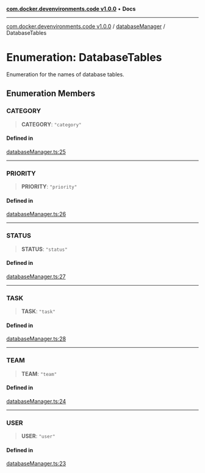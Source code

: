 [**com.docker.devenvironments.code v1.0.0**](../../README.md) • **Docs**

***

[com.docker.devenvironments.code v1.0.0](../../README.md) / [databaseManager](../README.md) / DatabaseTables

# Enumeration: DatabaseTables

Enumeration for the names of database tables.

## Enumeration Members

### CATEGORY

> **CATEGORY**: `"category"`

#### Defined in

[databaseManager.ts:25](https://github.com/diego-dini/API-de-Gerenciamento-de-Tarefas/blob/97f461cf7047b749ac664a9b903c45f556eaccb0/src/databaseManager.ts#L25)

***

### PRIORITY

> **PRIORITY**: `"priority"`

#### Defined in

[databaseManager.ts:26](https://github.com/diego-dini/API-de-Gerenciamento-de-Tarefas/blob/97f461cf7047b749ac664a9b903c45f556eaccb0/src/databaseManager.ts#L26)

***

### STATUS

> **STATUS**: `"status"`

#### Defined in

[databaseManager.ts:27](https://github.com/diego-dini/API-de-Gerenciamento-de-Tarefas/blob/97f461cf7047b749ac664a9b903c45f556eaccb0/src/databaseManager.ts#L27)

***

### TASK

> **TASK**: `"task"`

#### Defined in

[databaseManager.ts:28](https://github.com/diego-dini/API-de-Gerenciamento-de-Tarefas/blob/97f461cf7047b749ac664a9b903c45f556eaccb0/src/databaseManager.ts#L28)

***

### TEAM

> **TEAM**: `"team"`

#### Defined in

[databaseManager.ts:24](https://github.com/diego-dini/API-de-Gerenciamento-de-Tarefas/blob/97f461cf7047b749ac664a9b903c45f556eaccb0/src/databaseManager.ts#L24)

***

### USER

> **USER**: `"user"`

#### Defined in

[databaseManager.ts:23](https://github.com/diego-dini/API-de-Gerenciamento-de-Tarefas/blob/97f461cf7047b749ac664a9b903c45f556eaccb0/src/databaseManager.ts#L23)
